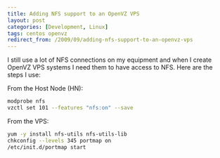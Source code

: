 ```yaml
---
title: Adding NFS support to an OpenVZ VPS
layout: post
categories: [Development, Linux]
tags: centos openvz
redirect_from: /2009/09/adding-nfs-support-to-an-openvz-vps
---
```


I still use a lot of NFS connections on my equipment and when I create OpenVZ VPS systems I need them to have access to NFS.  Here are the steps I use:

From the Host Node (HN):
```bash
modprobe nfs
vzctl set 101 --features "nfs:on" --save
```

From the VPS:
```bash
yum -y install nfs-utils nfs-utils-lib
chkconfig --levels 345 portmap on
/etc/init.d/portmap start
```
